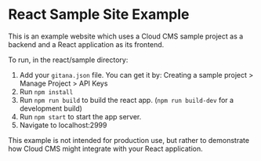 # React Sample Site Example

This is an example website which uses a Cloud CMS sample project as a backend and a React application as its frontend. 

To run, in the react/sample directory:

1. Add your `gitana.json` file. You can get it by: Creating a sample project > Manage Project > API Keys
2. Run `npm install`
3. Run `npm run build` to build the react app. (`npm run build-dev` for a development build)
4. Run `npm start` to start the app server.
5. Navigate to localhost:2999

This example is not intended for production use, but rather to demonstrate how Cloud CMS might integrate with your React application.